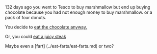 132 days ago you went to Tesco to buy marshmallow
but end up buying chocolate because you had not enough money to buy marshmallow.
or a pack of four donuts.

You decide to [eat the chocolate anyway.](../youre-fine/youre-fine.md)

Or, you could [eat a juicy steak](../rib-eye/rib-eye.md)

Maybe even a [fart] (../eat-farts/eat-farts.md) or two?